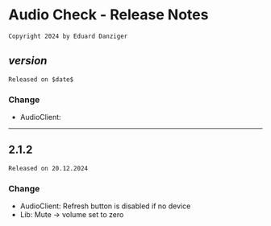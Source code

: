 ﻿Audio Check - Release Notes 
=====================================
~~~
Copyright 2024 by Eduard Danziger
~~~

$version$
--------
~~~
Released on $date$
~~~

### Change
- AudioClient: 
--------

2.1.2
--------
~~~
Released on 20.12.2024
~~~

### Change
- AudioClient: Refresh button is disabled if no device
- Lib: Mute -> volume set to zero
